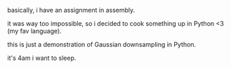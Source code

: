basically, i have an assignment in assembly.  

it was way too impossible, so i decided to cook something up in Python <3 (my fav language).  

this is just a demonstration of Gaussian downsampling in Python.

it's 4am i want to sleep.
